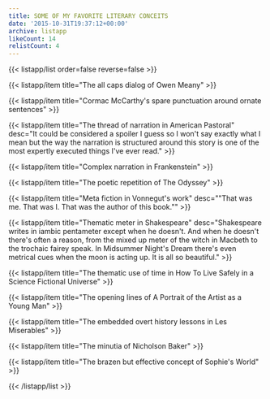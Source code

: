 ```yaml
---
title: SOME OF MY FAVORITE LITERARY CONCEITS
date: '2015-10-31T19:37:12+00:00'
archive: listapp
likeCount: 14
relistCount: 4
---
```



{{< listapp/list order=false reverse=false >}}

   {{< listapp/item title="The all caps dialog of Owen Meany" >}}

   {{< listapp/item title="Cormac McCarthy's spare punctuation around ornate sentences" >}}

   {{< listapp/item title="The thread of narration in American Pastoral"
      desc="It could be considered a spoiler I guess so I won't say exactly what I mean but the way the narration is structured around this story is one of the most expertly executed things I've ever read." >}}

   {{< listapp/item title="Complex narration in Frankenstein" >}}

   {{< listapp/item title="The poetic repetition of The Odyssey" >}}

   {{< listapp/item title="Meta fiction in Vonnegut's work"
      desc="\"That was me. That was I. That was the author of this book.\"" >}}

   {{< listapp/item title="Thematic meter in Shakespeare"
      desc="Shakespeare writes in iambic pentameter except when he doesn't. And when he doesn't there's often a reason, from the mixed up meter of the witch in Macbeth to the trochaic fairey speak. In Midsummer Night's Dream there's even metrical cues when the moon is acting up. It is all so beautiful." >}}

   {{< listapp/item title="The thematic use of time in How To Live Safely in a Science Fictional Universe" >}}

   {{< listapp/item title="The opening lines of A Portrait of the Artist as a Young Man" >}}

   {{< listapp/item title="The embedded overt history lessons in Les Miserables" >}}

   {{< listapp/item title="The minutia of Nicholson Baker" >}}

   {{< listapp/item title="The brazen but effective concept of Sophie's World" >}}

{{< /listapp/list >}}
